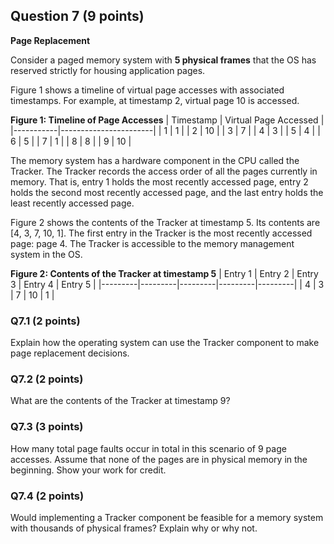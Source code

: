 ## Question 7 (9 points)
**Page Replacement**

<!-- Copied from pdf -->
<!-- Consider a paged memory system with 5 physical frames that the OS has reserved strictly for -->
<!-- housing application pages. -->
<!-- Figure 1 shows a timeline of virtual page accesses with associated timestamps. For example, at -->
<!-- timestamp 2, virtual page 10 is accessed. -->
<!-- Figure 1: Timeline of Page Accesses -->
<!-- Timestamp Virtual Page Accessed -->
<!-- 1 1 -->
<!-- 2 10 -->
<!-- 3 7 -->
<!-- 4 3 -->
<!-- 5 4 -->
<!-- 6 5 -->
<!-- 7 1 -->
<!-- 8 8 -->
<!-- 9 10 -->
<!-- The memory system has a hardware component in the CPU called the Tracker. The Tracker -->
<!-- records the access order of all the pages currently in memory. That is, entry 1 holds the most -->
<!-- recently accessed page, entry 2 holds the second most recently accessed page, and the last -->
<!-- entry holds the least recently accessed page. -->
<!-- Figure 2 shows the contents of the Tracker at timestamp 5. Its contents are [4, 3, 7, 10, 1]. The first -->
<!-- entry in the Tracker is the most recently accessed page: page 4. The Tracker is accessible to the -->
<!-- memory management system in the OS. -->
<!-- Figure 2: Contents of the Tracker at timestamp 5 -->
<!-- Entry 1 Entry 2 Entry 3 Entry 4 Entry 5 -->
<!-- 4 3 7 10 1 -->
<!-- Q7.1 (2 points) -->
<!-- Explain how the operating system can use the Tracker component to make page replacement -->
<!-- decisions. -->
<!-- Q7.2 (2 points) -->
<!-- What are the contents of the Tracker at timestamp 9? -->
<!-- Q7.3 (3 points) -->
<!-- How many total page faults occur in total in this scenario of 9 page accesses. Assume that none -->
<!-- of the pages are in physical memory in the beginning. Show your work for credit. -->
<!-- Q7.3 (2 points) -->
<!-- Would implementing a Tracker component be feasible for a memory system with thousands of -->
<!-- physical frames? Explain why or why not. -->
<!-- Format as markdown -->

Consider a paged memory system with **5 physical frames** that the OS has
reserved strictly for housing application pages.

Figure 1 shows a timeline of virtual page accesses with associated timestamps.
For example, at timestamp 2, virtual page 10 is accessed.

**Figure 1: Timeline of Page Accesses**
| Timestamp | Virtual Page Accessed |
|-----------|-----------------------|
| 1         |  1                    |
| 2         | 10                    |
| 3         |  7                    |
| 4         |  3                    |
| 5         |  4                    |
| 6         |  5                    |
| 7         |  1                    |
| 8         |  8                    |
| 9         | 10                    |

The memory system has a hardware component in the CPU called the Tracker. The
Tracker records the access order of all the pages currently in memory. That is,
entry 1 holds the most recently accessed page, entry 2 holds the second most
recently accessed page, and the last entry holds the least recently accessed
page.

Figure 2 shows the contents of the Tracker at timestamp 5. Its contents are
[4, 3, 7, 10, 1]. The first entry in the Tracker is the most recently accessed
page: page 4. The Tracker is accessible to the memory management system in the
OS.

**Figure 2: Contents of the Tracker at timestamp 5**
| Entry 1 | Entry 2 | Entry 3 | Entry 4 | Entry 5 |
|---------|---------|---------|---------|---------|
| 4       | 3       | 7       | 10      | 1       |

### Q7.1 (2 points)
Explain how the operating system can use the Tracker component to make page
replacement decisions.

### Q7.2 (2 points)
What are the contents of the Tracker at timestamp 9?

### Q7.3 (3 points)
How many total page faults occur in total in this scenario of 9 page accesses.
Assume that none of the pages are in physical memory in the beginning. Show
your work for credit.

### Q7.4 (2 points)
Would implementing a Tracker component be feasible for a memory system with
thousands of physical frames? Explain why or why not.

